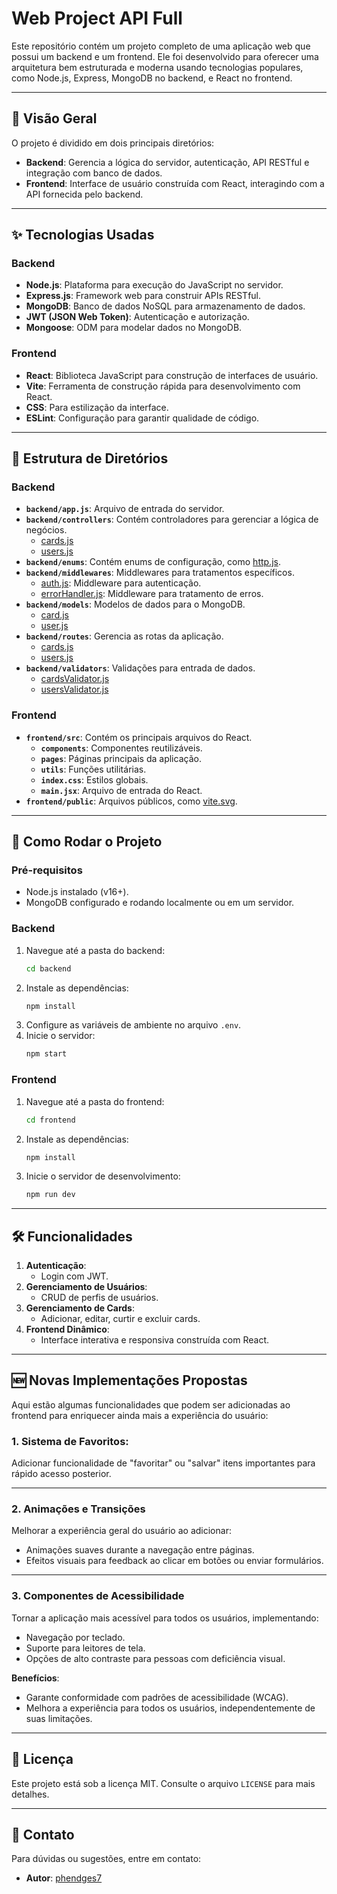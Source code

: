 # Web Project API Full

Este repositório contém um projeto completo de uma aplicação web que possui um backend e um frontend. Ele foi desenvolvido para oferecer uma arquitetura bem estruturada e moderna usando tecnologias populares, como Node.js, Express, MongoDB no backend, e React no frontend.

---

## 📖 Visão Geral

O projeto é dividido em dois principais diretórios:

- **Backend**: Gerencia a lógica do servidor, autenticação, API RESTful e integração com banco de dados.
- **Frontend**: Interface de usuário construída com React, interagindo com a API fornecida pelo backend.

---

## ✨ Tecnologias Usadas

### Backend

- **Node.js**: Plataforma para execução do JavaScript no servidor.
- **Express.js**: Framework web para construir APIs RESTful.
- **MongoDB**: Banco de dados NoSQL para armazenamento de dados.
- **JWT (JSON Web Token)**: Autenticação e autorização.
- **Mongoose**: ODM para modelar dados no MongoDB.

### Frontend

- **React**: Biblioteca JavaScript para construção de interfaces de usuário.
- **Vite**: Ferramenta de construção rápida para desenvolvimento com React.
- **CSS**: Para estilização da interface.
- **ESLint**: Configuração para garantir qualidade de código.

---

## 📂 Estrutura de Diretórios

### Backend

- **`backend/app.js`**: Arquivo de entrada do servidor.
- **`backend/controllers`**: Contém controladores para gerenciar a lógica de negócios.
  - [cards.js](backend/controllers/cards.js)
  - [users.js](backend/controllers/users.js)
- **`backend/enums`**: Contém enums de configuração, como [http.js](backend/enums/http.js).
- **`backend/middlewares`**: Middlewares para tratamentos específicos.
  - [auth.js](backend/middlewares/auth.js): Middleware para autenticação.
  - [errorHandler.js](backend/middlewares/errorHandler.js): Middleware para tratamento de erros.
- **`backend/models`**: Modelos de dados para o MongoDB.
  - [card.js](backend/models/card.js)
  - [user.js](backend/models/user.js)
- **`backend/routes`**: Gerencia as rotas da aplicação.
  - [cards.js](backend/routes/cards.js)
  - [users.js](backend/routes/users.js)
- **`backend/validators`**: Validações para entrada de dados.
  - [cardsValidator.js](backend/validators/cardsValidator.js)
  - [usersValidator.js](backend/validators/usersValidator.js)

### Frontend

- **`frontend/src`**: Contém os principais arquivos do React.
  - **`components`**: Componentes reutilizáveis.
  - **`pages`**: Páginas principais da aplicação.
  - **`utils`**: Funções utilitárias.
  - **`index.css`**: Estilos globais.
  - **`main.jsx`**: Arquivo de entrada do React.
- **`frontend/public`**: Arquivos públicos, como [vite.svg](frontend/public/vite.svg).

---

## 🚀 Como Rodar o Projeto

### Pré-requisitos

- Node.js instalado (v16+).
- MongoDB configurado e rodando localmente ou em um servidor.

### Backend

1. Navegue até a pasta do backend:
   ```bash
   cd backend
   ```
2. Instale as dependências:
   ```bash
   npm install
   ```
3. Configure as variáveis de ambiente no arquivo `.env`.
4. Inicie o servidor:
   ```bash
   npm start
   ```

### Frontend

1. Navegue até a pasta do frontend:
   ```bash
   cd frontend
   ```
2. Instale as dependências:
   ```bash
   npm install
   ```
3. Inicie o servidor de desenvolvimento:
   ```bash
   npm run dev
   ```

---

## 🛠️ Funcionalidades

1. **Autenticação**:
   - Login com JWT.
2. **Gerenciamento de Usuários**:
   - CRUD de perfis de usuários.
3. **Gerenciamento de Cards**:
   - Adicionar, editar, curtir e excluir cards.
4. **Frontend Dinâmico**:
   - Interface interativa e responsiva construída com React.

---

## 🆕 Novas Implementações Propostas

Aqui estão algumas funcionalidades que podem ser adicionadas ao frontend para enriquecer ainda mais a experiência do usuário:

### 1. Sistema de Favoritos:

Adicionar funcionalidade de "favoritar" ou "salvar" itens importantes para rápido acesso posterior.

---

### 2. Animações e Transições

Melhorar a experiência geral do usuário ao adicionar:

- Animações suaves durante a navegação entre páginas.
- Efeitos visuais para feedback ao clicar em botões ou enviar formulários.

---

### 3. Componentes de Acessibilidade

Tornar a aplicação mais acessível para todos os usuários, implementando:

- Navegação por teclado.
- Suporte para leitores de tela.
- Opções de alto contraste para pessoas com deficiência visual.

**Benefícios**:

- Garante conformidade com padrões de acessibilidade (WCAG).
- Melhora a experiência para todos os usuários, independentemente de suas limitações.

---

## 📝 Licença

Este projeto está sob a licença MIT. Consulte o arquivo `LICENSE` para mais detalhes.

---

## 📧 Contato

Para dúvidas ou sugestões, entre em contato:

- **Autor**: [phendges7](https://github.com/phendges7)
